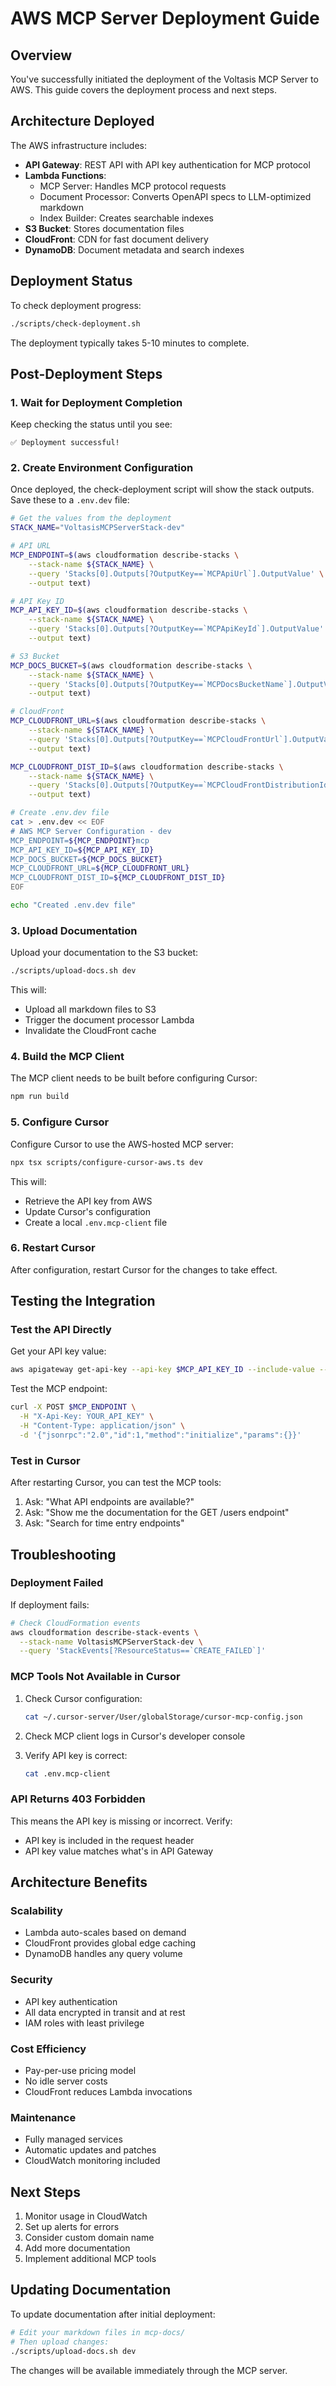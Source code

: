 # AWS MCP Server Deployment Guide

## Overview

You've successfully initiated the deployment of the Voltasis MCP Server to AWS. This guide covers the deployment process and next steps.

## Architecture Deployed

The AWS infrastructure includes:

- **API Gateway**: REST API with API key authentication for MCP protocol
- **Lambda Functions**: 
  - MCP Server: Handles MCP protocol requests
  - Document Processor: Converts OpenAPI specs to LLM-optimized markdown
  - Index Builder: Creates searchable indexes
- **S3 Bucket**: Stores documentation files
- **CloudFront**: CDN for fast document delivery
- **DynamoDB**: Document metadata and search indexes

## Deployment Status

To check deployment progress:
```bash
./scripts/check-deployment.sh
```

The deployment typically takes 5-10 minutes to complete.

## Post-Deployment Steps

### 1. Wait for Deployment Completion

Keep checking the status until you see:
```
✅ Deployment successful!
```

### 2. Create Environment Configuration

Once deployed, the check-deployment script will show the stack outputs. Save these to a `.env.dev` file:

```bash
# Get the values from the deployment
STACK_NAME="VoltasisMCPServerStack-dev"

# API URL
MCP_ENDPOINT=$(aws cloudformation describe-stacks \
    --stack-name ${STACK_NAME} \
    --query 'Stacks[0].Outputs[?OutputKey==`MCPApiUrl`].OutputValue' \
    --output text)

# API Key ID
MCP_API_KEY_ID=$(aws cloudformation describe-stacks \
    --stack-name ${STACK_NAME} \
    --query 'Stacks[0].Outputs[?OutputKey==`MCPApiKeyId`].OutputValue' \
    --output text)

# S3 Bucket
MCP_DOCS_BUCKET=$(aws cloudformation describe-stacks \
    --stack-name ${STACK_NAME} \
    --query 'Stacks[0].Outputs[?OutputKey==`MCPDocsBucketName`].OutputValue' \
    --output text)

# CloudFront
MCP_CLOUDFRONT_URL=$(aws cloudformation describe-stacks \
    --stack-name ${STACK_NAME} \
    --query 'Stacks[0].Outputs[?OutputKey==`MCPCloudFrontUrl`].OutputValue' \
    --output text)

MCP_CLOUDFRONT_DIST_ID=$(aws cloudformation describe-stacks \
    --stack-name ${STACK_NAME} \
    --query 'Stacks[0].Outputs[?OutputKey==`MCPCloudFrontDistributionId`].OutputValue' \
    --output text)

# Create .env.dev file
cat > .env.dev << EOF
# AWS MCP Server Configuration - dev
MCP_ENDPOINT=${MCP_ENDPOINT}mcp
MCP_API_KEY_ID=${MCP_API_KEY_ID}
MCP_DOCS_BUCKET=${MCP_DOCS_BUCKET}
MCP_CLOUDFRONT_URL=${MCP_CLOUDFRONT_URL}
MCP_CLOUDFRONT_DIST_ID=${MCP_CLOUDFRONT_DIST_ID}
EOF

echo "Created .env.dev file"
```

### 3. Upload Documentation

Upload your documentation to the S3 bucket:
```bash
./scripts/upload-docs.sh dev
```

This will:
- Upload all markdown files to S3
- Trigger the document processor Lambda
- Invalidate the CloudFront cache

### 4. Build the MCP Client

The MCP client needs to be built before configuring Cursor:
```bash
npm run build
```

### 5. Configure Cursor

Configure Cursor to use the AWS-hosted MCP server:
```bash
npx tsx scripts/configure-cursor-aws.ts dev
```

This will:
- Retrieve the API key from AWS
- Update Cursor's configuration
- Create a local `.env.mcp-client` file

### 6. Restart Cursor

After configuration, restart Cursor for the changes to take effect.

## Testing the Integration

### Test the API Directly

Get your API key value:
```bash
aws apigateway get-api-key --api-key $MCP_API_KEY_ID --include-value --query 'value' --output text
```

Test the MCP endpoint:
```bash
curl -X POST $MCP_ENDPOINT \
  -H "X-Api-Key: YOUR_API_KEY" \
  -H "Content-Type: application/json" \
  -d '{"jsonrpc":"2.0","id":1,"method":"initialize","params":{}}'
```

### Test in Cursor

After restarting Cursor, you can test the MCP tools:

1. Ask: "What API endpoints are available?"
2. Ask: "Show me the documentation for the GET /users endpoint"
3. Ask: "Search for time entry endpoints"

## Troubleshooting

### Deployment Failed

If deployment fails:
```bash
# Check CloudFormation events
aws cloudformation describe-stack-events \
  --stack-name VoltasisMCPServerStack-dev \
  --query 'StackEvents[?ResourceStatus==`CREATE_FAILED`]'
```

### MCP Tools Not Available in Cursor

1. Check Cursor configuration:
   ```bash
   cat ~/.cursor-server/User/globalStorage/cursor-mcp-config.json
   ```

2. Check MCP client logs in Cursor's developer console

3. Verify API key is correct:
   ```bash
   cat .env.mcp-client
   ```

### API Returns 403 Forbidden

This means the API key is missing or incorrect. Verify:
- API key is included in the request header
- API key value matches what's in API Gateway

## Architecture Benefits

### Scalability
- Lambda auto-scales based on demand
- CloudFront provides global edge caching
- DynamoDB handles any query volume

### Security
- API key authentication
- All data encrypted in transit and at rest
- IAM roles with least privilege

### Cost Efficiency
- Pay-per-use pricing model
- No idle server costs
- CloudFront reduces Lambda invocations

### Maintenance
- Fully managed services
- Automatic updates and patches
- CloudWatch monitoring included

## Next Steps

1. Monitor usage in CloudWatch
2. Set up alerts for errors
3. Consider custom domain name
4. Add more documentation
5. Implement additional MCP tools

## Updating Documentation

To update documentation after initial deployment:
```bash
# Edit your markdown files in mcp-docs/
# Then upload changes:
./scripts/upload-docs.sh dev
```

The changes will be available immediately through the MCP server. 